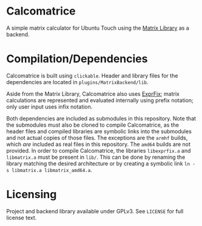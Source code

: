 # Calcomatrice

A simple matrix calculator for Ubuntu Touch using the [Matrix Library](https://github.com/Arc676/Matrix-Library) as a backend.

# Compilation/Dependencies

Calcomatrice is built using `clickable`. Header and library files for the dependencies are located in `plugins/MatrixBackend/lib`.

Aside from the Matrix Library, Calcomatrice also uses [ExprFix](https://github.com/arc676/exprfix); matrix calculations are represented and evaluated internally using prefix notation; only user input uses infix notation.

Both dependencies are included as submodules in this repository. Note that the submodules must also be cloned to compile Calcomatrice, as the header files and compiled libraries are symbolic links into the submodules and not actual copies of those files. The exceptions are the `armhf` builds, which *are* included as real files in this repository. The `amd64` builds are not provided. In order to compile Calcomatrice, the libraries `libexprfix.a` and `libmatrix.a` must be present in `lib/`. This can be done by renaming the library matching the desired architecture or by creating a symbolic link `ln -s libmatrix.a libmatrix_amd64.a`.

# Licensing

Project and backend library available under GPLv3. See `LICENSE` for full license text.
